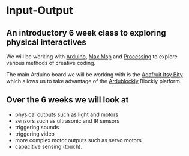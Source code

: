 # Input-Output
## An introductory 6 week class to exploring physical interactives

We will be working with [Arduino](https://www.arduino.cc/), [Max Msp](https://cycling74.com/) and [Processing](https://processing.org/) to explore various methods of creative coding. 

The main Arduino board we will be working with is the [Adafruit Itsy Bity](https://learn.adafruit.com/introducing-adafruit-itsybitsy-m4?view=all) which allows us to take advantage of the [Ardublockly](https://ardublockly.embeddedlog.com/demo/index.html) Blockly platform. 

## Over the 6 weeks we will look at 
- physical outputs such as light and motors
- sensors such as ultrasonic and IR sensors
- triggering sounds
- triggering video
- more complex motor outputs such as servo motors
- capacitive sensing (touch). 
